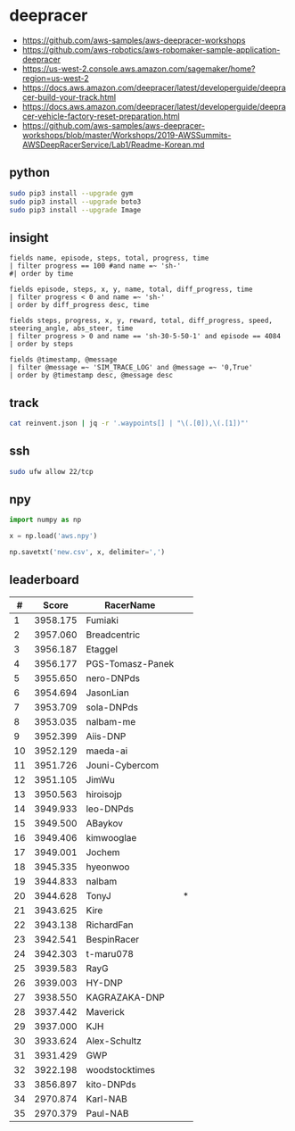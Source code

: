# deepracer

* <https://github.com/aws-samples/aws-deepracer-workshops>
* <https://github.com/aws-robotics/aws-robomaker-sample-application-deepracer>
* <https://us-west-2.console.aws.amazon.com/sagemaker/home?region=us-west-2>
* <https://docs.aws.amazon.com/deepracer/latest/developerguide/deepracer-build-your-track.html>
* <https://docs.aws.amazon.com/deepracer/latest/developerguide/deepracer-vehicle-factory-reset-preparation.html>
* <https://github.com/aws-samples/aws-deepracer-workshops/blob/master/Workshops/2019-AWSSummits-AWSDeepRacerService/Lab1/Readme-Korean.md>

## python

```bash
sudo pip3 install --upgrade gym
sudo pip3 install --upgrade boto3
sudo pip3 install --upgrade Image
```

## insight

```
fields name, episode, steps, total, progress, time
| filter progress == 100 #and name =~ 'sh-'
#| order by time

fields episode, steps, x, y, name, total, diff_progress, time
| filter progress < 0 and name =~ 'sh-'
| order by diff_progress desc, time

fields steps, progress, x, y, reward, total, diff_progress, speed, steering_angle, abs_steer, time
| filter progress > 0 and name == 'sh-30-5-50-1' and episode == 4084
| order by steps

fields @timestamp, @message
| filter @message =~ 'SIM_TRACE_LOG' and @message =~ '0,True'
| order by @timestamp desc, @message desc
```

## track

```bash
cat reinvent.json | jq -r '.waypoints[] | "\(.[0]),\(.[1])"'
```

## ssh

```bash
sudo ufw allow 22/tcp
```

## npy

```python
import numpy as np

x = np.load('aws.npy')

np.savetxt('new.csv', x, delimiter=',')
```

## leaderboard

<!-- leaderboard -->
| # | Score | RacerName |   |
| - | ----- | --------- | - |
| 1 | 3958.175 | Fumiaki | |
| 2 | 3957.060 | Breadcentric | |
| 3 | 3956.187 | Etaggel | |
| 4 | 3956.177 | PGS-Tomasz-Panek | |
| 5 | 3955.650 | nero-DNPds | |
| 6 | 3954.694 | JasonLian | |
| 7 | 3953.709 | sola-DNPds | |
| 8 | 3953.035 | nalbam-me | |
| 9 | 3952.399 | Aiis-DNP | |
| 10 | 3952.129 | maeda-ai | |
| 11 | 3951.726 | Jouni-Cybercom | |
| 12 | 3951.105 | JimWu | |
| 13 | 3950.563 | hiroisojp | |
| 14 | 3949.933 | leo-DNPds | |
| 15 | 3949.500 | ABaykov | |
| 16 | 3949.406 | kimwooglae | |
| 17 | 3949.001 | Jochem | |
| 18 | 3945.335 | hyeonwoo | |
| 19 | 3944.833 | nalbam | |
| 20 | 3944.628 | TonyJ | * |
| 21 | 3943.625 | Kire | |
| 22 | 3943.138 | RichardFan | |
| 23 | 3942.541 | BespinRacer | |
| 24 | 3942.303 | t-maru078 | |
| 25 | 3939.583 | RayG | |
| 26 | 3939.003 | HY-DNP | |
| 27 | 3938.550 | KAGRAZAKA-DNP | |
| 28 | 3937.442 | Maverick | |
| 29 | 3937.000 | KJH | |
| 30 | 3933.624 | Alex-Schultz | |
| 31 | 3931.429 | GWP | |
| 32 | 3922.198 | woodstocktimes | |
| 33 | 3856.897 | kito-DNPds | |
| 34 | 2970.874 | Karl-NAB | |
| 35 | 2970.379 | Paul-NAB | |
